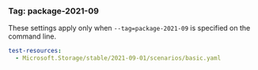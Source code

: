 ### Tag: package-2021-09

These settings apply only when `--tag=package-2021-09` is specified on the command line.

``` yaml $(tag) == 'package-2021-09'
test-resources:
  - Microsoft.Storage/stable/2021-09-01/scenarios/basic.yaml
```